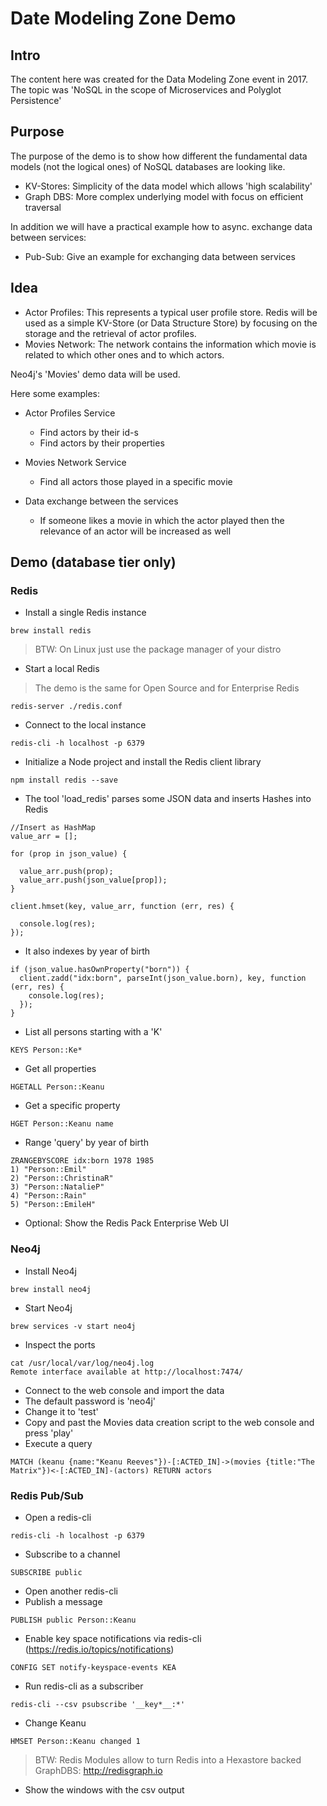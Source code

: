 # Date Modeling Zone Demo

## Intro

The content here was created for the Data Modeling Zone event in 2017. The topic was 'NoSQL in the scope of Microservices and Polyglot Persistence'

## Purpose

The purpose of the demo is to show how different the fundamental data models (not the logical ones) of NoSQL databases are looking like.

* KV-Stores: Simplicity of the data model which allows 'high scalability'
* Graph DBS: More complex underlying model with focus on efficient traversal

In addition we will have a practical example how to async. exchange data between services:

* Pub-Sub: Give an example for exchanging data between services

## Idea

* Actor Profiles: This represents a typical user profile store. Redis will be used as a simple KV-Store (or Data Structure Store) by focusing on the storage and the retrieval of actor profiles.
* Movies Network: The network contains the information which movie is related to which other ones and to which actors.

Neo4j's 'Movies' demo data will be used.

Here some examples:

* Actor Profiles Service
  * Find actors by their id-s
  * Find actors by their properties
  
* Movies Network Service
  * Find all actors those played in a specific movie

* Data exchange between the services
  * If someone likes a movie in which the actor played then the relevance of an actor will be increased as well

## Demo (database tier only)

### Redis

* Install a single Redis instance

```
brew install redis
```

> BTW: On Linux just use the package manager of your distro


* Start a local Redis

> The demo is the same for Open Source and for Enterprise Redis

```
redis-server ./redis.conf 
```

* Connect to the local instance


```
redis-cli -h localhost -p 6379
```

* Initialize a Node project and install the Redis client library

```
npm install redis --save
```

* The tool 'load_redis' parses some JSON data and inserts Hashes into Redis

```
//Insert as HashMap
value_arr = [];

for (prop in json_value) {

  value_arr.push(prop);
  value_arr.push(json_value[prop]);
}

client.hmset(key, value_arr, function (err, res) {

  console.log(res);
});
```

* It also indexes by year of birth

```
if (json_value.hasOwnProperty("born")) {
  client.zadd("idx:born", parseInt(json_value.born), key, function (err, res) {
    console.log(res);
  });
}
```

* List all persons starting with a 'K'

```
KEYS Person::Ke*
```

* Get all properties

```
HGETALL Person::Keanu
``` 

* Get a specific property

```
HGET Person::Keanu name
```

* Range 'query' by year of birth

```
ZRANGEBYSCORE idx:born 1978 1985
1) "Person::Emil"
2) "Person::ChristinaR"
3) "Person::NatalieP"
4) "Person::Rain"
5) "Person::EmileH"
```

* Optional: Show the Redis Pack Enterprise Web UI



### Neo4j

* Install Neo4j

```
brew install neo4j
```

* Start Neo4j

```
brew services -v start neo4j
```

* Inspect the ports

```
cat /usr/local/var/log/neo4j.log
Remote interface available at http://localhost:7474/
```

* Connect to the web console and import the data
* The default password is 'neo4j'
* Change it to 'test'
* Copy and past the Movies data creation script to the web console and press 'play'
* Execute a query

```
MATCH (keanu {name:"Keanu Reeves"})-[:ACTED_IN]->(movies {title:"The Matrix"})<-[:ACTED_IN]-(actors) RETURN actors
```

### Redis Pub/Sub

* Open a redis-cli

```
redis-cli -h localhost -p 6379
```

* Subscribe to a channel

```
SUBSCRIBE public
```

* Open another redis-cli
* Publish a message

```
PUBLISH public Person::Keanu 
```

* Enable key space notifications via redis-cli (https://redis.io/topics/notifications)

```
CONFIG SET notify-keyspace-events KEA
```

* Run redis-cli as a subscriber

```
redis-cli --csv psubscribe '__key*__:*'
```

* Change Keanu

```
HMSET Person::Keanu changed 1
```

> BTW: Redis Modules allow to turn Redis into a Hexastore backed GraphDBS: http://redisgraph.io

* Show the windows with the csv output
